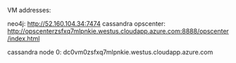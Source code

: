 VM addresses:

neo4j: http://52.160.104.34:7474
cassandra opscenter: http://opscenterzsfxq7mlpnkie.westus.cloudapp.azure.com:8888/opscenter/index.html

cassandra node 0: dc0vm0zsfxq7mlpnkie.westus.cloudapp.azure.com